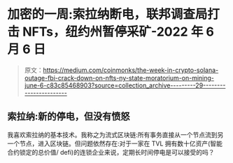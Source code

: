 # 加密的一周:索拉纳断电，联邦调查局打击 NFTs，纽约州暂停采矿-2022 年 6 月 6 日

> 原文：<https://medium.com/coinmonks/the-week-in-crypto-solana-outage-fbi-crack-down-on-nfts-ny-state-moratorium-on-mining-june-6-c83c85468903?source=collection_archive---------29----------------------->

## 索拉纳:新的停电，但没有愤怒

我喜欢索拉纳的基本技术。我称之为流式区块链:所有事务直接从一个节点流到另一个节点，进入区块链。但问题依然存在:对于一家在 TVL 拥有数十亿资产(智能合约锁定的总价值/ defi)的连锁企业来说，定期长时间停电是可以接受的吗？